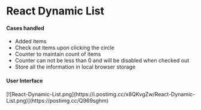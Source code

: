 # React Dynamic List 

<h4>Cases handled</h4>

<ul>
  <li>Added items</li>
  <li>Check out items upon clicking the circle</li>
  <li>Counter to maintain count of items</li>
  <li>Counter can not be less than 0 and will be disabled when checked out</li>
  <li>Store all the information in local browser storage</li>
</ul>

<h4>User Interface</h4>
[![React-Dynamic-List.png](https://i.postimg.cc/x8QKvgZw/React-Dynamic-List.png)](https://postimg.cc/Q969sghm)



